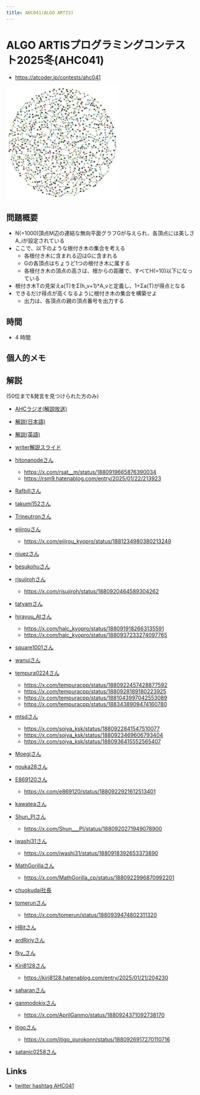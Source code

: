 ```yaml
---
title: AHC041(ALGO ARTIS)
---
```


# ALGO ARTISプログラミングコンテスト2025冬(AHC041)

- https://atcoder.jp/contests/ahc041

<img src="../imgs/ahc041.png" width=300>

## 問題概要

- N(=1000)頂点M辺の連結な無向平面グラフGが与えられ、各頂点には美しさA_iが設定されている
- ここで、以下のような根付き木の集合を考える
  - 各根付き木に含まれる辺はGに含まれる
  - Gの各頂点はちょうど1つの根付き木に属する
  - 各根付き木の頂点の高さは、根からの距離で、すべてH(=10)以下になっている
- 根付き木Tの見栄えa(T)をΣ(h_v+1)*A_vと定義し、1+Σa(T)が得点となる
- できるだけ得点が高くなるように根付き木の集合を構築せよ
  - 出力は、各頂点の親の頂点番号を出力する

## 時間

- 4 時間

## 個人的メモ


## 解説

(50位まで&発言を見つけられた方のみ)

- [AHCラジオ(解説放送)](https://www.youtube.com/watch?v=WcrjJPNSwCg)
- [解説(日本語)](https://atcoder.jp/contests/ahc041/editorial)
- [解説(英語)](https://atcoder.jp/contests/ahc041/editorial?editorialLang=en)

- [writer解説スライド](https://speakerdeck.com/terryu16/ahc041jie-shuo)

- [hitonanodeさん](https://x.com/rsat__m/status/1880929429503021344)
  - https://x.com/rsat__m/status/1880919665876390034
  - https://rsm9.hatenablog.com/entry/2025/01/22/213923
- [Rafbillさん](https://x.com/Rafbill_pc/status/1880924430723109094)
- [takumi152さん](https://x.com/takumi152/status/1880919321922425269)
- [Trineutronさん](https://x.com/trineutron/status/1880921885896241272)
- [eijirouさん](https://x.com/eijirou_kyopro/status/1880968455966593518)
  - https://x.com/eijirou_kyopro/status/1881234980380213249
- [niuezさん](https://x.com/xiuez/status/1880920279704301702)
- [besukohuさん](https://x.com/besukohu/status/1880920051823640853)
- [risujirohさん](https://x.com/risujiroh/status/1880918815732855006)
  - https://x.com/risujiroh/status/1880920464589304262
- [tatyamさん](https://x.com/tatyam_prime/status/1880920451788271749)
- [hirayuu_Atさん](https://x.com/halc_kyopro/status/1880918380129198211)
  - https://x.com/halc_kyopro/status/1880919182663135591
  - https://x.com/halc_kyopro/status/1880937233274097765
- [square1001さん](https://x.com/square10011/status/1880969818272337968)
- [wanuiさん](https://x.com/gmeriaog/status/1880921567254945934)
- [tempura0224さん](https://x.com/tempuracpp/status/1880922116880769044)
  - https://x.com/tempuracpp/status/1880922457428877592
  - https://x.com/tempuracpp/status/1880928189180223925
  - https://x.com/tempuracpp/status/1881043997042553089
  - https://x.com/tempuracpp/status/1883438909474160780
- [mtsdさん](https://x.com/soiya_ksk/status/1880919897045414297)
  - https://x.com/soiya_ksk/status/1880922841547510077
  - https://x.com/soiya_ksk/status/1880923469606793404
  - https://x.com/soiya_ksk/status/1880936415552565407
- [Moegiさん](https://x.com/mih28731325/status/1880920695057867226)
- [nouka28さん](https://x.com/nouka28/status/1880921829403152624)
- [E869120さん](https://x.com/e869120/status/1880921808834273451)
  - https://x.com/e869120/status/1880922921612513401
- [kawateaさん](https://x.com/kawatea03/status/1880920253477347478)
- [Shun_PIさん](https://x.com/Shun___PI/status/1880918985962877372)
  - https://x.com/Shun___PI/status/1880920271949078900
- [iwashi31さん](https://x.com/iwashi31/status/1880919034939707626)
  - https://x.com/iwashi31/status/1880918392653373890
- [MathGorillaさん](https://x.com/MathGorilla_cp/status/1880920328085688738)
  - https://x.com/MathGorilla_cp/status/1880922996870992201
- [chuokudai社長](https://x.com/chokudai/status/1880919032351875243)
- [tomerunさん](https://x.com/tomerun/status/1880918679254421736)
  - https://x.com/tomerun/status/1880939474802311320
- [HBitさん](https://x.com/toomerhs/status/1880919117873713518)
- [ardRiriyさん](https://x.com/ardririy/status/1880919739566055499)
- [fky_さん](https://x.com/fkyrz_0111/status/1880920942756712605)
- [Kiri8128さん](https://x.com/kiri8128/status/1880918805322625118)
  - https://kiri8128.hatenablog.com/entry/2025/01/21/204230
- [saharanさん](https://x.com/shr_pc/status/1880920441600332149)
- [ganmodokixさん](https://x.com/AprilGanmo/status/1880918426375565652)
  - https://x.com/AprilGanmo/status/1880924371092738170
- [itigoさん](https://x.com/itigo_purokonn/status/1880918334180565199)
  - https://x.com/itigo_purokonn/status/1880926917270110716
- [satanic0258さん](https://x.com/satanic0258/status/1880921359062278469)

## Links

- [twitter hashtag AHC041](https://x.com/hashtag/AHC041)
